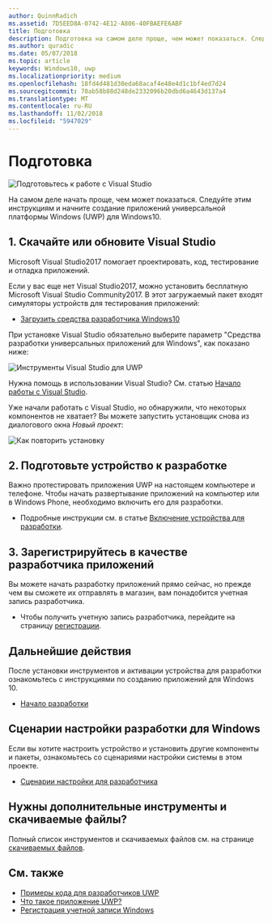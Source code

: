 ```yaml
---
author: QuinnRadich
ms.assetid: 7D5EED8A-0742-4E12-A806-40FBAEFE6ABF
title: Подготовка
description: Подготовка на самом деле проще, чем может показаться. Следуйте этим инструкциям и начните создание приложений универсальной платформы Windows (UWP) для Windows10.
ms.author: quradic
ms.date: 05/07/2018
ms.topic: article
keywords: Windows10, uwp
ms.localizationpriority: medium
ms.openlocfilehash: 18fd4d481d30eda68acaf4e48e4d1c1bf4ed7d24
ms.sourcegitcommit: 70ab58b88d248de2332096b20dbd6a4643d137a4
ms.translationtype: MT
ms.contentlocale: ru-RU
ms.lasthandoff: 11/02/2018
ms.locfileid: "5947029"
---
```

# <a name="get-set-up"></a>Подготовка

![Подготовьтесь к работе с Visual Studio](images/VisualStudio2017Hero_ImageXL-LG.png)

На самом деле начать проще, чем может показаться. Следуйте этим инструкциям и начните создание приложений универсальной платформы Windows (UWP) для Windows10.

## <a name="1-download-or-update-visual-studio"></a>1. Скачайте или обновите Visual Studio

Microsoft Visual Studio2017 помогает проектировать, код, тестирование и отладка приложений.

Если у вас еще нет Visual Studio2017, можно установить бесплатную Microsoft Visual Studio Community2017. В этот загружаемый пакет входят симуляторы устройств для тестирования приложений:

-   [Загрузить средства разработчика Windows10](https://go.microsoft.com/fwlink/p/?LinkID=534189)

При установке Visual Studio обязательно выберите параметр "Средства разработки универсальных приложений для Windows", как показано ниже:

![Инструменты Visual Studio для UWP](images/vs-2017-community-setup.png)

Нужна помощь в использовании Visual Studio? См. статью [Начало работы с Visual Studio](https://www.visualstudio.com/vs/getting-started).

Уже начали работать с Visual Studio, но обнаружили, что некоторых компонентов не хватает? Вы можете запустить установщик снова из диалогового окна *Новый проект*:

   ![Как повторить установку](images/win10-cs-install.png)


## <a name="2-enable-your-device-for-development"></a>2. Подготовьте устройство к разработке

Важно протестировать приложения UWP на настоящем компьютере и телефоне. Чтобы начать развертывание приложений на компьютер или в Windows Phone, необходимо включить его для разработки.

-   Подробные инструкции см. в статье [Включение устройства для разработки](enable-your-device-for-development.md).

## <a name="3-register-as-an-app-developer"></a>3. Зарегистрируйтесь в качестве разработчика приложений

Вы можете начать разработку приложений прямо сейчас, но прежде чем вы сможете их отправлять в магазин, вам понадобится учетная запись разработчика.

-   Чтобы получить учетную запись разработчика, перейдите на страницу [регистрации](sign-up.md).

## <a name="whats-next"></a>Дальнейшие действия

После установки инструментов и активации устройства для разработки ознакомьтесь с инструкциями по созданию приложений для Windows 10.

-   [Начало разработки](create-uwp-apps.md)

## <a name="windows-development-setup-scripts"></a>Сценарии настройки разработки для Windows

Если вы хотите настроить устройство и установить другие компоненты и пакеты, ознакомьтесь со сценариями настройки системы в этом проекте.

- [Сценарии настройки для разработчика](https://github.com/Microsoft/windows-dev-box-setup-scripts)

## <a name="want-more-tools-and-downloads"></a>Нужны дополнительные инструменты и скачиваемые файлы?

Полный список инструментов и скачиваемых файлов см. на странице [скачиваемых файлов](http://go.microsoft.com/fwlink/p/?linkid=285935).

## <a name="see-also"></a>См. также

* [Примеры кода для разработчиков UWP](https://developer.microsoft.com/windows/samples)
* [Что такое приложение UWP?](universal-application-platform-guide.md)
* [Регистрация учетной записи Windows](sign-up.md)
